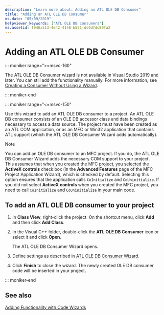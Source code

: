 ```yaml
---
description: "Learn more about: Adding an ATL OLE DB Consumer"
title: "Adding an ATL OLE DB Consumer"
ms.date: "05/09/2019"
helpviewer_keywords: ["ATL OLE DB consumers"]
ms.assetid: f940a513-4e42-4148-b521-dd0d7dc89fa2
---
```

# Adding an ATL OLE DB Consumer

::: moniker range=">=msvc-160"

The ATL OLE DB Consumer wizard is not available in Visual Studio 2019 and later. You can still add the functionality manually. For more information, see [Creating a Consumer Without Using a Wizard](../../data/oledb/creating-a-consumer-without-using-a-wizard.md).

::: moniker-end

::: moniker range="<=msvc-150"

Use this wizard to add an ATL OLE DB consumer to a project. An ATL OLE DB consumer consists of an OLE DB accessor class and data bindings necessary to access a data source. The project must have been created as an ATL COM application, or as an MFC or Win32 application that contains ATL support (which the ATL OLE DB Consumer Wizard adds automatically).

> [!NOTE]
> You can add an OLE DB consumer to an MFC project. If you do, the ATL OLE DB Consumer Wizard adds the necessary COM support to your project. This assumes that when you created the MFC project, you selected the **ActiveX controls** check box (in the **Advanced Features** page of the MFC Project Application Wizard), which is checked by default. Selecting this option ensures that the application calls `CoInitialize` and `CoUninitialize`. If you did not select **ActiveX controls** when you created the MFC project, you need to call `CoInitialize` and `CoUninitialize` in your main code.

## To add an ATL OLE DB consumer to your project

1. In **Class View**, right-click the project. On the shortcut menu, click **Add** and then click **Add Class**.

1. In the Visual C++ folder, double-click the **ATL OLE DB Consumer** icon or select it and click **Open**.

   The ATL OLE DB Consumer Wizard opens.

1. Define settings as described in [ATL OLE DB Consumer Wizard](../../atl/reference/atl-ole-db-consumer-wizard.md).

1. Click **Finish** to close the wizard. The newly created OLE DB consumer code will be inserted in your project.

::: moniker-end

## See also

[Adding Functionality with Code Wizards](../../ide/adding-functionality-with-code-wizards-cpp.md)
